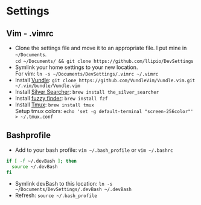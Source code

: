 # Settings

## Vim - .vimrc
* Clone the settings file and move it to an appropriate file. I put mine in `~/Documents`.  
    `cd ~/Documents/ && git clone https://github.com/llipio/DevSettings`
* Symlink your home settings to your new location.  
    For vim: `ln -s ~/Documents/DevSettings/.vimrc ~/.vimrc`
* Install [Vundle](https://github.com/VundleVim/Vundle.vim): `git clone https://github.com/VundleVim/Vundle.vim.git ~/.vim/bundle/Vundle.vim`  
* Install [Silver Searcher](https://github.com/ggreer/the_silver_searcher): `brew install the_silver_searcher`  
* Install [fuzzy finder](https://github.com/junegunn/fzf): `brew install fzf`
* Install [Tmux](http://fideloper.com/mac-vim-tmux): `brew install tmux`  
    Setup tmux colors: `echo 'set -g default-terminal "screen-256color"' > ~/.tmux.conf`

## Bashprofile
* Add to your bash profile: `vim ~/.bash_profile`  or `vim ~/.bashrc`
```bash
if [ -f ~/.devBash ]; then
  source ~/.devBash
fi
```
* Symlink devBash to this location: `ln -s ~/Documents/DevSettings/.devBash ~/.devBash`  
* Refresh: `source ~/.bash_profile`  
